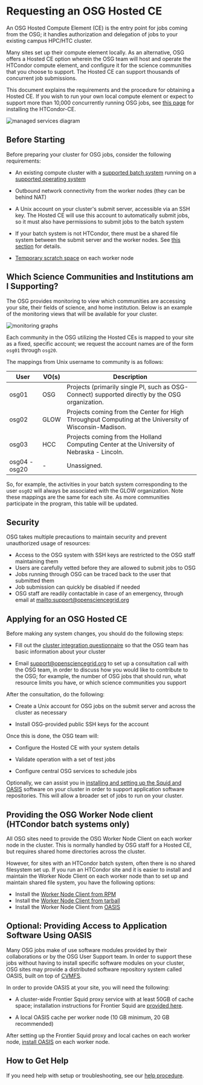 Requesting an OSG Hosted CE
===========================

An OSG Hosted Compute Element (CE) is the entry point for jobs coming from the OSG;
it handles authorization and delegation of jobs to your existing campus HPC/HTC cluster.

Many sites set up their compute element locally.
As an alternative, OSG offers a Hosted CE option
wherein the OSG team will host and operate the HTCondor compute element,
and configure it for the science communities that you choose to support.
The Hosted CE can support thousands of concurrent job submissions.

This document explains the requirements and the procedure for obtaining a Hosted CE.
If you wish to run your own local compute element or expect to support more than 10,000 concurrently running OSG jobs,
see [this page](/compute-element/install-htcondor-ce) for installing the HTCondor-CE.

![managed services diagram](/compute-element/img/managed_services_diagram.png)


Before Starting
---------------

Before preparing your cluster for OSG jobs, consider the following requirements:

-   An existing compute cluster with a [supported batch system](/index.md#prepare-the-batch-system)
    running on a [supported operating system](/release/supported_platforms)

-   Outbound network connectivity from the worker nodes (they can be behind NAT)

-   A Unix account on your cluster's submit server, accessible via an SSH key.
    The Hosted CE will use this account to automatically submit jobs,
    so it must also have permissions to submit jobs to the batch system

-   If your batch system is not HTCondor,
    there must be a shared file system between the submit server and the worker nodes.
    See [this section](#providing-the-osg-worker-node-client-htcondor-batch-systems-only) for details.

-   [Temporary scratch space](/worker-node/using-wn#for-site-administrators) on each worker node


Which Science Communities and Institutions am I Supporting?
-----------------------------------------------------------

The OSG provides monitoring to view which communities are accessing your site, their fields of science, and home institution.
Below is an example of the monitoring views that will be available for your cluster.

![monitoring graphs](/compute-element/img/monitoring_graphs.png)

Each community in the OSG utilizing the Hosted CEs is mapped to your site as a fixed, specific account; we request
the account names are of the form `osg01` through `osg20`.

The mappings from Unix username to community is as follows:

| User | VO(s) | Description |
| ---- | ----- | ----- |
| osg01 | OSG | Projects (primarily single PI, such as OSG-Connect) supported directly by the OSG organization. |
| osg02 | GLOW | Projects coming from the Center for High Throughput Computing at the University of Wisconsin-Madison. |
| osg03 | HCC | Projects coming from the Holland Computing Center at the University of Nebraska - Lincoln. |
| osg04 - osg20 | - | Unassigned. |

So, for example, the activities in your batch system corresponding to the user `osg02` will always be associated with the GLOW organization.  Note these mappings are the same for each site.  As more communities participate in the program, this table will be updated.

Security
--------

OSG takes multiple precautions to maintain security and prevent unauthorized
usage of resources:

-   Access to the OSG system with SSH keys are restricted to the OSG staff maintaining them
-   Users are carefully vetted before they are allowed to submit jobs to OSG
-   Jobs running through OSG can be traced back to the user that submitted them
-   Job submission can quickly be disabled if needed
-   OSG staff are readily contactable in case of an emergency,
    through email at <mailto:support@opensciencegrid.org>


Applying for an OSG Hosted CE
-----------------------------

Before making any system changes, you should do the following steps:

-   Fill out the [cluster integration questionnaire](https://docs.google.com/forms/d/e/1FAIpQLSexKMFho_TGJ8nOY-qLXJf_8neAnjDSJqrNbYIUvMcOfoZ6Uw/viewform?usp=sf_link)
    so that the OSG team has basic information about your cluster

-   Email [support@opensciencegrid.org](mailto:support@opensciencegrid.org)
    to set up a consultation call with the OSG team,
    in order to discuss how you would like to contribute to the OSG;
    for example, the number of OSG jobs that should run, what resource limits you have,
    or which science communities you support

After the consultation, do the following:

-   Create a Unix account for OSG jobs on the submit server and across the cluster as necessary

-   Install OSG-provided public SSH keys for the account

Once this is done, the OSG team will:

-   Configure the Hosted CE with your system details

-   Validate operation with a set of test jobs

-   Configure central OSG services to schedule jobs

Optionally, we can assist you in
[installing and setting up the Squid and OASIS](#optional-providing-access-to-application-software-using-oasis)
software on your cluster in order to support application software repositories.
This will allow a broader set of jobs to run on your cluster.


Providing the OSG Worker Node client (HTCondor batch systems only)
------------------------------------------------------------------

All OSG sites need to provide the OSG Worker Node Client on each worker node in the cluster.
This is normally handled by OSG staff for a Hosted CE, but requires shared home directories across the cluster.

However, for sites with an HTCondor batch system, often there is no shared filesystem set up.
If you run an HTCondor site and it is easier to install and maintain the Worker Node Client on each worker node than to
set up and maintain shared file system, you have the following options:

-   Install the [Worker Node Client from RPM](/worker-node/install-wn)
-   Install the [Worker Node Client from tarball](/worker-node/install-wn-tarball)
-   Install the Worker Node Client from [OASIS](/worker-node/install-wn-oasis)


**Optional**: Providing Access to Application Software Using OASIS
------------------------------------------------------------------

Many OSG jobs make of use software modules provided by their collaborations or by the OSG User Support team.
In order to support these jobs without having to install specific software modules on your cluster,
OSG sites may provide a distributed software repository system called OASIS, built on top of
[CVMFS](https://cernvm.cern.ch/portal/filesystem).

In order to provide OASIS at your site, you will need the following:

-   A cluster-wide Frontier Squid proxy service with at least 50GB of cache space;
    installation instructions for Frontier Squid are [provided here](/data/frontier-squid).

-   A local OASIS cache per worker node (10 GB minimum, 20 GB recommended)

After setting up the Frontier Squid proxy and local caches on each worker node,
[install OASIS](/worker-node/install-cvmfs) on each worker node.

How to Get Help
---------------

If you need help with setup or troubleshooting, see our [help procedure](/common/help).

